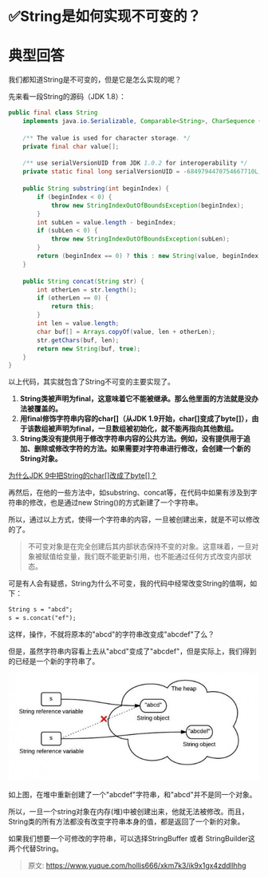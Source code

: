 # ✅String是如何实现不可变的？

# 典型回答


我们都知道String是不可变的，但是它是怎么实现的呢？



先来看一段String的源码（JDK 1.8）：



```java
public final class String
    implements java.io.Serializable, Comparable<String>, CharSequence {

    /** The value is used for character storage. */
    private final char value[];

    /** use serialVersionUID from JDK 1.0.2 for interoperability */
    private static final long serialVersionUID = -6849794470754667710L;

    public String substring(int beginIndex) {
        if (beginIndex < 0) {
            throw new StringIndexOutOfBoundsException(beginIndex);
        }
        int subLen = value.length - beginIndex;
        if (subLen < 0) {
            throw new StringIndexOutOfBoundsException(subLen);
        }
        return (beginIndex == 0) ? this : new String(value, beginIndex, subLen);
    }

    public String concat(String str) {
        int otherLen = str.length();
        if (otherLen == 0) {
            return this;
        }
        int len = value.length;
        char buf[] = Arrays.copyOf(value, len + otherLen);
        str.getChars(buf, len);
        return new String(buf, true);
    }
}
```



以上代码，其实就包含了String不可变的主要实现了。



1. **String类被声明为final，这意味着它不能被继承。那么他里面的方法就是没办法被覆盖的。**
2. **用final修饰字符串内容的char[]（从JDK 1.9开始，char[]变成了byte[]），由于该数组被声明为final，一旦数组被初始化，就不能再指向其他数组。**
3. **String类没有提供用于修改字符串内容的公共方法。例如，没有提供用于追加、删除或修改字符的方法。如果需要对字符串进行修改，会创建一个新的String对象。**



[为什么JDK 9中把String的char[]改成了byte[]？](https://www.yuque.com/hollis666/xkm7k3/hcy7n8p0rhxro0xq)





再然后，在他的一些方法中，如substring、concat等，在代码中如果有涉及到字符串的修改，也是通过new String()的方式新建了一个字符串。



所以，通过以上方式，使得一个字符串的内容，一旦被创建出来，就是不可以修改的了。



> 不可变对象是在完全创建后其内部状态保持不变的对象。这意味着，一旦对象被赋值给变量，我们既不能更新引用，也不能通过任何方式改变内部状态。
>



可是有人会有疑惑，String为什么不可变，我的代码中经常改变String的值啊，如下：



```latex
String s = "abcd";
s = s.concat("ef");
```



这样，操作，不就将原本的"abcd"的字符串改变成"abcdef"了么？



但是，虽然字符串内容看上去从"abcd"变成了"abcdef"，但是实际上，我们得到的已经是一个新的字符串了。



![1693569145559-1464948e-b069-4234-8f03-40dba93f044b.jpeg](./img/FzebmtNOHBQ7Bzpj/1693569145559-1464948e-b069-4234-8f03-40dba93f044b-237027.jpeg)



如上图，在堆中重新创建了一个"abcdef"字符串，和"abcd"并不是同一个对象。



所以，一旦一个string对象在内存(堆)中被创建出来，他就无法被修改。而且，String类的所有方法都没有改变字符串本身的值，都是返回了一个新的对象。



如果我们想要一个可修改的字符串，可以选择StringBuffer 或者 StringBuilder这两个代替String。



> 原文: <https://www.yuque.com/hollis666/xkm7k3/ik9x1gx4zddllhhg>